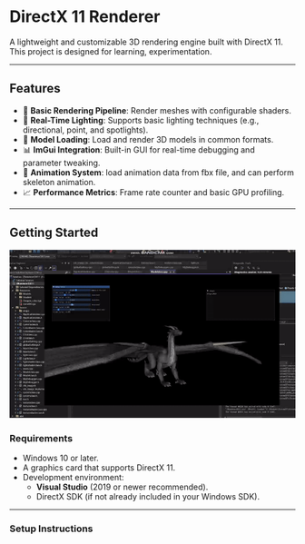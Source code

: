 # **DirectX 11 Renderer**

A lightweight and customizable 3D rendering engine built with DirectX 11. This project is designed for learning, experimentation.

---

## **Features**
- 🎨 **Basic Rendering Pipeline**: Render meshes with configurable shaders.
- 🌟 **Real-Time Lighting**: Supports basic lighting techniques (e.g., directional, point, and spotlights).
- 📐 **Model Loading**: Load and render 3D models in common formats.
- 📊 **ImGui Integration**: Built-in GUI for real-time debugging and parameter tweaking.
- 🔧 **Animation System**: load animation data from fbx file, and can perform skeleton animation.
- 📈 **Performance Metrics**: Frame rate counter and basic GPU profiling.

---

## **Getting Started**
![Funny GIF](./dragon.gif)


### **Requirements**
- Windows 10 or later.
- A graphics card that supports DirectX 11.
- Development environment:
  - **Visual Studio** (2019 or newer recommended).
  - DirectX SDK (if not already included in your Windows SDK).

---

### **Setup Instructions**

